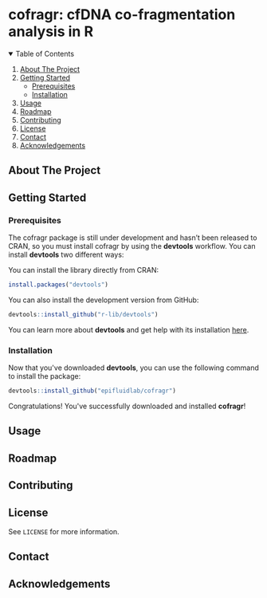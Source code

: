 # cofragr: cfDNA co-fragmentation analysis in R

<details open="open">
  <summary>Table of Contents</summary>
  <ol>
    <li>
      <a href="#about-the-project">About The Project</a>
    </li>
    <li>
      <a href="#getting-started">Getting Started</a>
      <ul>
        <li><a href="#prerequisites">Prerequisites</a></li>
        <li><a href="#installation">Installation</a></li>
      </ul>
    </li>
    <li><a href="#usage">Usage</a></li>
    <li><a href="#roadmap">Roadmap</a></li>
    <li><a href="#contributing">Contributing</a></li>
    <li><a href="#license">License</a></li>
    <li><a href="#contact">Contact</a></li>
    <li><a href="#acknowledgements">Acknowledgements</a></li>
  </ol>
</details>

## About The Project

## Getting Started

### Prerequisites

The cofragr package is still under development and hasn’t been released to CRAN, so you must install cofragr by using the **devtools** workflow. You can install **devtools** two different ways:

You can install the library directly from CRAN:

```R
install.packages("devtools")
```

You can also install the development version from GitHub:

```R
devtools::install_github("r-lib/devtools")
```

You can learn more about **devtools** and get help with its installation [here](https://devtools.r-lib.org/).

### Installation

Now that you've downloaded **devtools**, you can use the following command to install the package:

```R
devtools::install_github("epifluidlab/cofragr")
```

Congratulations! You've successfully downloaded and installed **cofragr**!

## Usage

## Roadmap

## Contributing

## License

See `LICENSE` for more information.

## Contact

## Acknowledgements

